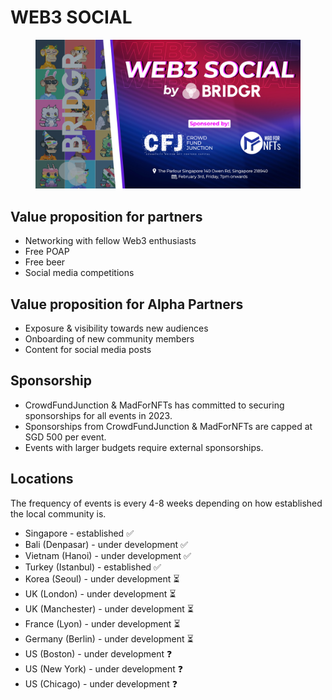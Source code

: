 # WEB3 SOCIAL

<figure><img src="../.gitbook/assets/bridgr-1920.jpg" alt=""><figcaption></figcaption></figure>

## Value proposition for partners

* Networking with fellow Web3 enthusiasts
* Free POAP
* Free beer
* Social media competitions

## Value proposition for Alpha Partners

* Exposure & visibility towards new audiences
* Onboarding of new community members
* Content for social media posts

## Sponsorship

* CrowdFundJunction & MadForNFTs has committed to securing sponsorships for all events in 2023.
* Sponsorships from CrowdFundJunction & MadForNFTs are capped at SGD 500 per event.
* Events with larger budgets require external sponsorships.

## Locations

The frequency of events is every 4-8 weeks depending on how established the local community is.&#x20;

* Singapore - established ✅
* Bali (Denpasar) - under development ✅
* Vietnam (Hanoi) - under development ✅
* Turkey (Istanbul) - established ✅
* Korea (Seoul) - under development ⏳
* UK (London) - under development ⏳
* UK (Manchester) - under development ⏳
* France (Lyon) - under development ⏳
* Germany (Berlin) - under development ⏳
* US (Boston) - under development ❓
* US (New York) - under development ❓
* US (Chicago) - under development ❓
